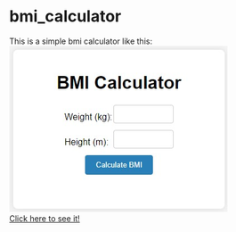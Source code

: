 # bmi_calculator
This is a simple bmi calculator like this:
<br>
![BMICalculator](https://github.com/YalcinKurt89/bmi_calculator/blob/main/images/Image_of_bmi_calculator.jpg)
<br>
<a href="https://yalcinkurt89.github.io/bmi_calculator/">Click here to see it!</a>
